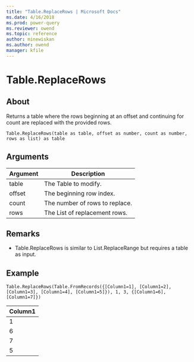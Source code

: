 ```yaml
---
title: "Table.ReplaceRows | Microsoft Docs"
ms.date: 4/16/2018
ms.prod: power-query
ms.reviewer: owend
ms.topic: reference
author: minewiskan
ms.author: owend
manager: kfile
---
```

# Table.ReplaceRows

  
## About  
Returns a table where the rows beginning at an offset and continuing for count are replaced with the provided rows.  
  
```  
Table.ReplaceRows(table as table, offset as number, count as number, rows as list) as table  
```  
  
## Arguments  
  
|Argument|Description|  
|------------|---------------|  
|table|The Table to modify.|  
|offset|The beginning row index.|  
|count|The number of rows to replace.|  
|rows|The List of replacement rows.|  
  
## <a name="__toc360789522"></a>Remarks  
  
-   Table.ReplaceRows is similar to List.ReplaceRange but requires a table as input.  
  
## Example  
  
```  
Table.ReplaceRows(Table.FromRecords({[Column1=1], [Column1=2], [Column1=3], [Column1=4], [Column1=5]}), 1, 3, {[Column1=6], [Column1=7]})  
```  
  
|Column1|  
|-----------|  
|1|  
|6|  
|7|  
|5|  
  
